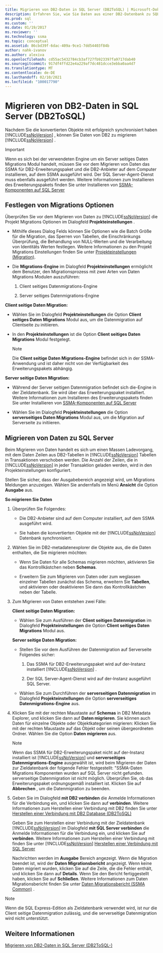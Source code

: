```yaml
---
title: Migrieren von DB2-Daten in SQL Server (DB2ToSQL) | Microsoft-Dokumentation
description: Erfahren Sie, wie Sie Daten aus einer DB2-Datenbank zu SQL Server oder Azure SQL-Datenbank migrieren, nachdem Sie die konvertierten Objekte synchronisiert haben.
ms.prod: sql
ms.custom: ''
ms.date: 01/19/2017
ms.reviewer: ''
ms.technology: ssma
ms.topic: conceptual
ms.assetid: 86cbd39f-6dac-409a-9ce1-7dd54403f84b
author: nahk-ivanov
ms.author: alexiva
ms.openlocfilehash: cd55ac5432784cb3af727fb923397fa9717dab40
ms.sourcegitcommit: 917df4ffd22e4a229af7dc481dcce3ebba0aa4d7
ms.translationtype: MT
ms.contentlocale: de-DE
ms.lasthandoff: 02/10/2021
ms.locfileid: "100017790"
---
```

# <a name="migrating-db2-data-into-sql-server-db2tosql"></a>Migrieren von DB2-Daten in SQL Server (DB2ToSQL)
Nachdem Sie die konvertierten Objekte mit erfolgreich synchronisiert haben [!INCLUDE[ssNoVersion](../../includes/ssnoversion-md.md)] , können Sie Daten von DB2 zu migrieren [!INCLUDE[ssNoVersion](../../includes/ssnoversion-md.md)] .  
  
> [!IMPORTANT]  
> Wenn es sich bei der verwendeten Engine um ein Server seitiges Daten Migrations Modul handelt, müssen Sie vor dem Migrieren von Daten das SSMA für DB2-Erweiterungspaket und die DB2-Anbieter auf dem Computer installieren, auf dem SSMA ausgeführt wird. Der SQL Server-Agent-Dienst muss ebenfalls ausgeführt werden. Weitere Informationen zum Installieren des Erweiterungspakets finden Sie unter Installieren von [SSMA-Komponenten auf SQL Server](./installing-ssma-components-on-sql-server-db2tosql.md)  
  
## <a name="setting-migration-options"></a>Festlegen von Migrations Optionen  
Überprüfen Sie vor dem Migrieren von Daten zu [!INCLUDE[ssNoVersion](../../includes/ssnoversion-md.md)] die Projekt Migrations Optionen im Dialogfeld **Projekteinstellungen** .  
  
-   Mithilfe dieses Dialog Felds können Sie Optionen wie die Batch Größe für die Migration, das Sperren von Tabellen, die Einschränkungs Überprüfung, die Behandlung von NULL-Werten und die Verarbeitung von Identitäts Werten festlegen. Weitere Informationen zu den Projekt Migrations Einstellungen finden Sie unter [Projekteinstellungen (Migration)](./project-settings-migration-db2tosql.md).  
  
-   Die **Migrations-Engine** im Dialogfeld **Projekteinstellungen** ermöglicht dem Benutzer, den Migrationsprozess mit zwei Arten von Daten Migrations Modulen auszuführen:  
  
    1.  Client seitiges Datenmigrations-Engine  
  
    2.  Server seitiges Datenmigrations-Engine  
  
**Client seitige Daten Migration:**  
  
-   Wählen Sie im Dialogfeld **Projekteinstellungen** die Option **Client seitiges Daten Migrations** Modul aus, um die Datenmigration auf Clientseite zu initiieren.  
  
-   In den **Projekteinstellungen** ist die Option **Client seitiges Daten Migrations** Modul festgelegt.  
  
    > [!NOTE]  
    > Die **Client seitige Daten Migrations-Engine** befindet sich in der SSMA-Anwendung und ist daher nicht von der Verfügbarkeit des Erweiterungspakets abhängig.  
  
**Server seitige Daten Migration:**  
  
-   Während der Server seitigen Datenmigration befindet sich die-Engine in der Zieldatenbank. Sie wird über das Erweiterungspaket installiert. Weitere Informationen zum Installieren des Erweiterungspakets finden Sie unter Installieren von [SSMA-Komponenten auf SQL Server](./installing-ssma-components-on-sql-server-db2tosql.md)  
  
-   Wählen Sie im Dialogfeld **Projekteinstellungen** die Option **serverseitiges Daten Migrations** Modul aus, um die Migration auf Serverseite zu initiieren.  
  
## <a name="migrating-data-to-sql-server"></a>Migrieren von Daten zu SQL Server  
Beim Migrieren von Daten handelt es sich um einen Massen Ladevorgang, mit dem Daten Zeilen aus DB2-Tabellen in [!INCLUDE[ssNoVersion](../../includes/ssnoversion-md.md)] Tabellen in Transaktionen verschoben werden. Die Anzahl der Zeilen, die in [!INCLUDE[ssNoVersion](../../includes/ssnoversion-md.md)] in jeder Transaktion geladen werden, wird in den Projekteinstellungen konfiguriert.  
  
Stellen Sie sicher, dass der Ausgabebereich angezeigt wird, um Migrations Meldungen anzuzeigen. Wählen Sie andernfalls im Menü **Ansicht** die Option **Ausgabe** aus.  
  
**So migrieren Sie Daten**  
  
1.  Überprüfen Sie Folgendes:  
  
    -   Die DB2-Anbieter sind auf dem Computer installiert, auf dem SSMA ausgeführt wird.  
  
    -   Sie haben die konvertierten Objekte mit der [!INCLUDE[ssNoVersion](../../includes/ssnoversion-md.md)] Datenbank synchronisiert.  
  
2.  Wählen Sie im DB2-metadatenexplorer die Objekte aus, die die Daten enthalten, die Sie migrieren möchten:  
  
    -   Wenn Sie Daten für alle Schemas migrieren möchten, aktivieren Sie das Kontrollkästchen neben **Schemas**.  
  
    -   Erweitern Sie zum Migrieren von Daten oder zum weglassen einzelner Tabellen zunächst das Schema, erweitern Sie **Tabellen**, und aktivieren oder deaktivieren Sie dann das Kontrollkästchen neben der Tabelle.  
  
3.  Zum Migrieren von Daten entstehen zwei Fälle:  
  
    **Client seitige Daten Migration:**  
  
    -   Wählen Sie zum Ausführen der **Client seitigen Datenmigration** im Dialogfeld **Projekteinstellungen** die Option **Client seitiges Daten Migrations** Modul aus.  
  
    **Server seitige Daten Migration:**  
  
    -   Stellen Sie vor dem Ausführen der Datenmigration auf Serverseite Folgendes sicher:  
  
        1.  Das SSMA für DB2-Erweiterungspaket wird auf der-Instanz installiert [!INCLUDE[ssNoVersion](../../includes/ssnoversion-md.md)] .  
  
        2.  Der SQL Server-Agent-Dienst wird auf der-Instanz ausgeführt SQL Server.  
  
    -   Wählen Sie zum Durchführen der **serverseitigen Datenmigration** im Dialogfeld **Projekteinstellungen** die Option **serverseitiges Datenmigrations-Engine** aus.  
  
4.  Klicken Sie mit der rechten Maustaste auf **Schemas** in DB2 Metadata Explorer, und klicken Sie dann auf **Daten migrieren**. Sie können auch Daten für einzelne Objekte oder Objektkategorien migrieren: Klicken Sie mit der rechten Maustaste auf das Objekt oder seinen übergeordneten Ordner. Wählen Sie die Option **Daten migrieren** aus.  
  
    > [!NOTE]  
    > Wenn das SSMA für DB2-Erweiterungspaket nicht auf der-Instanz installiert ist [!INCLUDE[ssNoVersion](../../includes/ssnoversion-md.md)] und **serverseitiges Datenmigrations-Engine** ausgewählt ist, wird beim Migrieren der Daten zur Zieldatenbank der folgende Fehler festgestellt: "SSMA-Daten Migrations Komponenten wurden auf SQL Server nicht gefunden. serverseitige Datenmigration ist nicht möglich. Überprüfen Sie, ob das Erweiterungspaket ordnungsgemäß installiert ist. Klicken Sie auf **Abbrechen** , um die Datenmigration zu beenden.  
  
5.  Geben Sie im Dialogfeld **mit DB2 verbinden** die Anmelde Informationen für die Verbindung ein, und klicken Sie dann auf **verbinden**. Weitere Informationen zum Herstellen einer Verbindung mit DB2 finden Sie unter [Herstellen einer Verbindung mit DB2 Database &#40;DB2ToSQL&#41;](../../ssma/db2/connecting-to-db2-database-db2tosql.md)  
  
    Geben Sie zum Herstellen einer Verbindung mit der Zieldatenbank [!INCLUDE[ssNoVersion](../../includes/ssnoversion-md.md)] im Dialogfeld **mit SQL Server verbinden** die Anmelde Informationen für die Verbindung ein, und klicken Sie auf **verbinden**. Weitere Informationen zum Herstellen einer Verbindung mit finden Sie unter [!INCLUDE[ssNoVersion](../../includes/ssnoversion-md.md)] [Herstellen einer Verbindung mit SQL Server](./connecting-to-sql-server-db2tosql.md)  
  
    Nachrichten werden im **Ausgabe** Bereich angezeigt. Wenn die Migration beendet ist, wird der **Daten Migrationsbericht** angezeigt. Wenn keine Daten migriert wurden, klicken Sie auf die Zeile, die die Fehler enthält, und klicken Sie dann auf **Details**. Wenn Sie den Bericht fertiggestellt haben, klicken Sie auf **Schließen**. Weitere Informationen zum Daten Migrationsbericht finden Sie unter [Daten Migrationsbericht (SSMA Common)](../sybase/data-migration-report-sybasetosql.md) .  
  
> [!NOTE]  
> Wenn die SQL Express-Edition als Zieldatenbank verwendet wird, ist nur die Client seitige Datenmigration zulässig, und die serverseitige Datenmigration wird nicht unterstützt.  
  
## <a name="see-also"></a>Weitere Informationen  
[Migrieren von DB2-Daten in SQL Server &#40;DB2ToSQL-&#41;](../../ssma/db2/migrating-db2-data-into-sql-server-db2tosql.md)  
